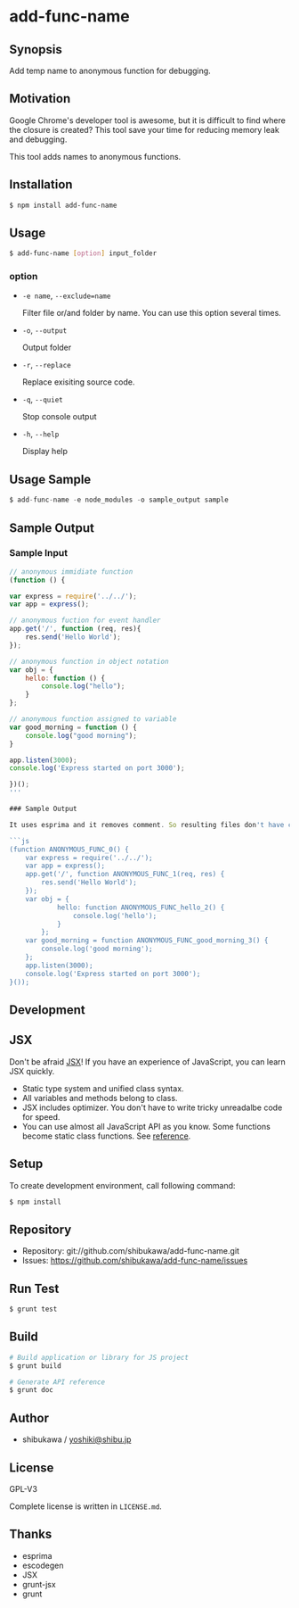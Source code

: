 add-func-name
===========================================

Synopsis
---------------

Add temp name to anonymous function for debugging.

Motivation
---------------

Google Chrome's developer tool is awesome, but it is difficult to find where the closure is created?
This tool save your time for reducing memory leak and debugging.

This tool adds names to anonymous functions.

Installation
---------------

```sh
$ npm install add-func-name
```

Usage
---------------

```sh
$ add-func-name [option] input_folder
```

### option

* `-e name`, `--exclude=name`

   Filter file or/and folder by name. You can use this option several times.

* `-o`, `--output`

    Output folder

* `-r`, `--replace`

    Replace exisiting source code.

* `-q`, `--quiet`

    Stop console output

* `-h`, `--help`

    Display help

Usage Sample
-------------------

```js
$ add-func-name -e node_modules -o sample_output sample
```

Sample Output
-------------------

### Sample Input

```js
// anonymous immidiate function
(function () {

var express = require('../../');
var app = express();

// anonymous fuction for event handler
app.get('/', function (req, res){
    res.send('Hello World');
});

// anonymous function in object notation
var obj = {
    hello: function () {
        console.log("hello");
    }
};

// anonymous function assigned to variable
var good_morning = function () {
    console.log("good morning");
}

app.listen(3000);
console.log('Express started on port 3000');

})();
'''

### Sample Output

It uses esprima and it removes comment. So resulting files don't have comment.

```js
(function ANONYMOUS_FUNC_0() {
    var express = require('../../');
    var app = express();
    app.get('/', function ANONYMOUS_FUNC_1(req, res) {
        res.send('Hello World');
    });
    var obj = {
            hello: function ANONYMOUS_FUNC_hello_2() {
                console.log('hello');
            }
        };
    var good_morning = function ANONYMOUS_FUNC_good_morning_3() {
        console.log('good morning');
    };
    app.listen(3000);
    console.log('Express started on port 3000');
}());
```

Development
-------------

## JSX

Don't be afraid [JSX](http://jsx.github.io)! If you have an experience of JavaScript, you can learn JSX
quickly.

* Static type system and unified class syntax.
* All variables and methods belong to class.
* JSX includes optimizer. You don't have to write tricky unreadalbe code for speed.
* You can use almost all JavaScript API as you know. Some functions become static class functions. See [reference](http://jsx.github.io/doc/stdlibref.html).

## Setup

To create development environment, call following command:

```sh
$ npm install
```
## Repository

* Repository: git://github.com/shibukawa/add-func-name.git
* Issues: https://github.com/shibukawa/add-func-name/issues

## Run Test

```sh
$ grunt test
```

## Build

```sh
# Build application or library for JS project
$ grunt build

# Generate API reference
$ grunt doc

```

Author
---------

* shibukawa / yoshiki@shibu.jp

License
------------

GPL-V3

Complete license is written in `LICENSE.md`.

Thanks
-----------

* esprima
* escodegen
* JSX
* grunt-jsx
* grunt
